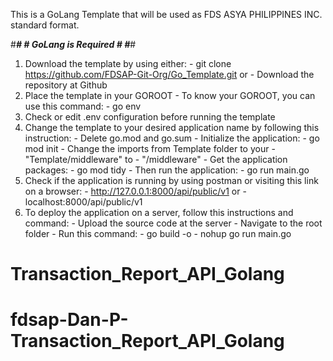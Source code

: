 This is a GoLang Template that will be used 
as FDS ASYA PHILIPPINES INC. standard format.

#******************************************#
#*********** GoLang is Required ***********#
#******************************************#

1.  Download the template by using either:
        - git clone https://github.com/FDSAP-Git-Org/Go_Template.git
        or
        - Download the repository at Github
2.  Place the template in your GOROOT
        - To know your GOROOT, you can use this command:
                - go env
3.  Check or edit .env configuration before running the template
4.  Change the template to your desired application
    name by following this instruction:
        - Delete go.mod and go.sum
        - Initialize the application:
                - go mod init <Application name>
        - Change the imports from Template folder
          to your <Application name>
                - "Template/middleware"
                to
                - "<Application name>/middleware"
        - Get the application packages:
                - go mod tidy
        - Then run the application:
                - go run main.go
5.  Check if the application is running by using postman
    or visiting this link on a browser:
        - http://127.0.0.1:8000/api/public/v1
        or
        - localhost:8000/api/public/v1
6.  To deploy the application on a server,
    follow this instructions and command:
        - Upload the source code at the server
        - Navigate to the root folder
        - Run this command:
                - go build <Application Name> -o
                - nohup go run main.go
# Transaction_Report_API_Golang
# fdsap-Dan-P-Transaction_Report_API_Golang
